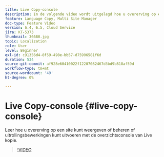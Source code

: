 ```yaml
---
title: Live Copy-console
description: In de volgende video wordt uitgelegd hoe u overerving op een site kunt weergeven of beheren of hoe u rollout-bewerkingen kunt uitvoeren met de overzichtsconsole van Live kopie.
feature: Language Copy, Multi Site Manager
doc-type: Feature Video
version: 6.4, 6.5, Cloud Service
jira: KT-5373
thumbnail: 36680.jpg
topic: Localization
role: User
level: Beginner
exl-id: c91356d4-8f59-498e-bb57-d75906581f6d
duration: 534
source-git-commit: af928e60410022f12207082467d3bd9b818af59d
workflow-type: tm+mt
source-wordcount: '49'
ht-degree: 0%

---
```


# Live Copy-console {#live-copy-console}

Leer hoe u overerving op een site kunt weergeven of beheren of uitrollingsbewerkingen kunt uitvoeren met de overzichtsconsole van Live kopie.

>[!VIDEO](https://video.tv.adobe.com/v/36680?quality=12&learn=on)
